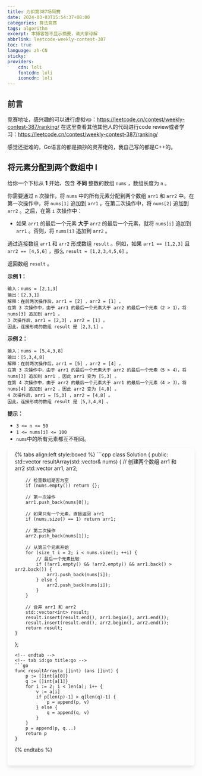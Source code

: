 ```yaml
---
title: 力扣第387场周赛
date: 2024-03-03T15:54:37+08:00
categories: 算法竞赛
tags: algorithm
excerpt: 本博客暂不显示摘要，请大家谅解
abbrlink: leetcode-weekly-contest-387
toc: true
language: zh-CN
sticky:
providers:
    cdn: loli
    fontcdn: loli
    iconcdn: loli
---
```


<style>
.example-tab-container {
  margin: 0 0 20px 0;
  padding: 10px 20px 20px 20px;
  border-radius: 6px;
  box-shadow: 0 0.5em 0.75em -0.125em rgba(10,10,10,0.1), 0 0px 0 1px rgba(10,10,10,0.02);
}
</style>

## 前言

竞赛地址，感兴趣的可以进行虚拟vp：https://leetcode.cn/contest/weekly-contest-387/ranking/
在这里查看其他其他人的代码进行code review或者学习：https://leetcode.cn/contest/weekly-contest-387/ranking/

感觉还挺难的，Go语言的都是摘抄的灵茶佬的，我自己写的都是C++的。

## 将元素分配到两个数组中 I

给你一个下标从 **1** 开始、包含 **不同** 整数的数组 `nums` ，数组长度为 `n` 。

你需要通过 `n` 次操作，将 `nums` 中的所有元素分配到两个数组 `arr1` 和 `arr2` 中。在第一次操作中，将 `nums[1]` 追加到 `arr1` 。在第二次操作中，将 `nums[2]` 追加到 `arr2` 。之后，在第 `i` 次操作中：

*   如果 `arr1` 的最后一个元素 **大于** `arr2` 的最后一个元素，就将 `nums[i]` 追加到 `arr1` 。否则，将 `nums[i]` 追加到 `arr2` 。

通过连接数组 `arr1` 和 `arr2` 形成数组 `result` 。例如，如果 `arr1 == [1,2,3]` 且 `arr2 == [4,5,6]` ，那么 `result = [1,2,3,4,5,6]` 。

返回数组 `result` 。

**示例 1：**

```text
输入：nums = [2,1,3]
输出：[2,3,1]
解释：在前两次操作后，arr1 = [2] ，arr2 = [1] 。
在第 3 次操作中，由于 arr1 的最后一个元素大于 arr2 的最后一个元素（2 > 1），将 nums[3] 追加到 arr1 。
3 次操作后，arr1 = [2,3] ，arr2 = [1] 。
因此，连接形成的数组 result 是 [2,3,1] 。
```

**示例 2：**

```text
输入：nums = [5,4,3,8]
输出：[5,3,4,8]
解释：在前两次操作后，arr1 = [5] ，arr2 = [4] 。
在第 3 次操作中，由于 arr1 的最后一个元素大于 arr2 的最后一个元素（5 > 4），将 nums[3] 追加到 arr1 ，因此 arr1 变为 [5,3] 。
在第 4 次操作中，由于 arr2 的最后一个元素大于 arr1 的最后一个元素（4 > 3），将 nums[4] 追加到 arr2 ，因此 arr2 变为 [4,8] 。
4 次操作后，arr1 = [5,3] ，arr2 = [4,8] 。
因此，连接形成的数组 result 是 [5,3,4,8] 。
```

**提示：**

*   `3 <= n <= 50`
*   `1 <= nums[i] <= 100`
*   `nums`中的所有元素都互不相同。

<div class="example-tab-container">
{% tabs align:left style:boxed %}
<!-- tab active id:cpp title:cpp -->
```cpp
class Solution {
public:
    std::vector<int> resultArray(std::vector<int>& nums) {
        // 创建两个数组 arr1 和 arr2
        std::vector<int> arr1, arr2;
        
        // 检查数组是否为空
        if (nums.empty()) return {};
        
        // 第一次操作
        arr1.push_back(nums[0]);
        
        // 如果只有一个元素，直接返回 arr1
        if (nums.size() == 1) return arr1;
        
        // 第二次操作
        arr2.push_back(nums[1]);
        
        // 从第三个元素开始
        for (size_t i = 2; i < nums.size(); ++i) {
            // 最后一个元素比较
            if (!arr1.empty() && !arr2.empty() && arr1.back() > arr2.back()) {
                arr1.push_back(nums[i]);
            } else {
                arr2.push_back(nums[i]);
            }
        }
        
        // 合并 arr1 和 arr2
        std::vector<int> result;
        result.insert(result.end(), arr1.begin(), arr1.end());
        result.insert(result.end(), arr2.begin(), arr2.end());
        return result;
    }
};
```
<!-- endtab -->
<!-- tab id:go title:go -->
```go
func resultArray(a []int) (ans []int) {
	p := []int{a[0]}
	q := []int{a[1]}
	for i := 2; i < len(a); i++ {
		v := a[i]
		if p[len(p)-1] > q[len(q)-1] {
			p = append(p, v)
		} else {
			q = append(q, v)
		}
	}
	p = append(p, q...)
	return p
}
```
<!-- endtab -->
{% endtabs %}
</div>




